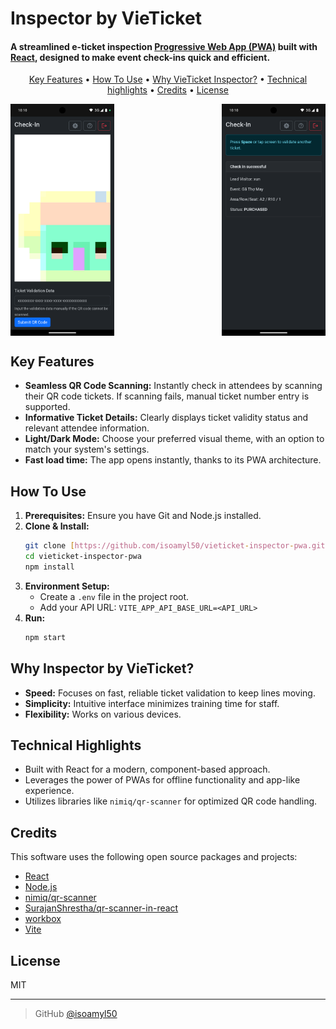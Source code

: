# Inspector by VieTicket

#### A streamlined e-ticket inspection <a href="https://developer.mozilla.org/en-US/docs/Web/Progressive_web_apps" target="_blank">Progressive Web App (PWA)</a> built with <a href="https://react.dev/" target="_blank">React</a>, designed to make event check-ins quick and efficient.

<p align="center">
  <a href="#key-features">Key Features</a> •
  <a href="#how-to-use">How To Use</a> •
  <a href="#why-vieticket-inspector">Why VieTicket Inspector?</a> •
  <a href="#technical-highlights">Technical highlights</a> •
  <a href="#credits">Credits</a> •
  <a href="#license">License</a>
</p>

<div style="display: flex; flex-wrap: wrap; justify-content: space-between;">
  <img src="public/screenshots/narrow/2.png" alt="Scan to check-in screenshot" style="width: 33%; max-width: 100%;">
  <img src="public/screenshots/narrow/3.png" alt="Ticket details screenshot" style="width: 33%; max-width: 100%;">
</div>

## Key Features

* **Seamless QR Code Scanning:** Instantly check in attendees by scanning their QR code tickets. If scanning fails, manual ticket number entry is supported.
* **Informative Ticket Details:**  Clearly displays ticket validity status and relevant attendee information.
* **Light/Dark Mode:**  Choose your preferred visual theme, with an option to match your system's settings.
* **Fast load time:**  The app opens instantly, thanks to its PWA architecture.

## How To Use

1. **Prerequisites:** Ensure you have Git and Node.js installed.
2. **Clone & Install:**
   ```bash
   git clone [https://github.com/isoamyl50/vieticket-inspector-pwa.git](https://github.com/isoamyl50/vieticket-inspector-pwa.git)
   cd vieticket-inspector-pwa
   npm install
   ```
3. **Environment Setup:**
   - Create a `.env` file in the project root.
   - Add your API URL: `VITE_APP_API_BASE_URL=<API_URL>`
4. **Run:**
   ```bash
   npm start
   ```

## Why Inspector by VieTicket?

* **Speed:**  Focuses on fast, reliable ticket validation to keep lines moving.
* **Simplicity:** Intuitive interface minimizes training time for staff.
* **Flexibility:** Works on various devices.

## Technical Highlights

* Built with React for a modern, component-based approach.
* Leverages the power of PWAs for offline functionality and app-like experience.
* Utilizes libraries like `nimiq/qr-scanner` for optimized QR code handling.

## Credits

This software uses the following open source packages and projects:

- [React](https://react.dev/)
- [Node.js](https://nodejs.org/)
- [nimiq/qr-scanner](https://github.com/nimiq/qr-scanner)
- [SurajanShrestha/qr-scanner-in-react](https://github.com/SurajanShrestha/qr-scanner-in-react)
- [workbox](https://developers.google.com/web/tools/workbox)
- [Vite](https://vitejs.dev/)

## License

MIT

---

> GitHub [@isoamyl50](https://github.com/isoamyl50)
